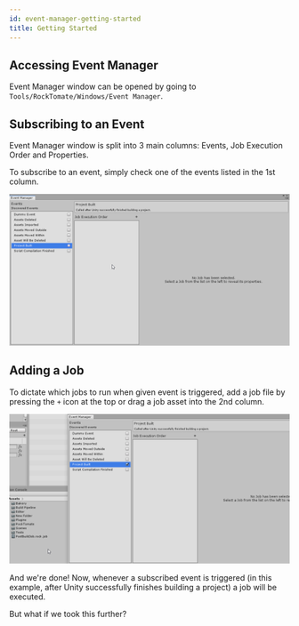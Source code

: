 ```yaml
---
id: event-manager-getting-started
title: Getting Started
---
```


## Accessing Event Manager

Event Manager window can be opened by going to `Tools/RockTomate/Windows/Event Manager`.

## Subscribing to an Event

Event Manager window is split into 3 main columns: Events, Job Execution Order and Properties.

To subscribe to an event, simply check one of the events listed in the 1st column.

![]('../assets/../../../assets/event-manager/event-manager-subscribing-to-event.gif)

## Adding a Job

To dictate which jobs to run when given event is triggered, add a job file by pressing the `+` icon at the top or drag a job asset into the 2nd column.

![]('../assets/../../../assets/event-manager/event-manager-drag-job-to-job-execution-order.gif)

And we're done! Now, whenever a subscribed event is triggered (in this example, after Unity successfully finishes building a project) a job will be executed.

But what if we took this further?